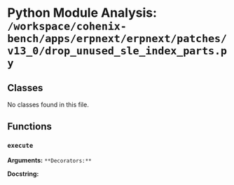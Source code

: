 # Python Module Analysis: `/workspace/cohenix-bench/apps/erpnext/erpnext/patches/v13_0/drop_unused_sle_index_parts.py`

## Classes

No classes found in this file.


## Functions

### `execute`
**Arguments:** ``
**Decorators:** ``

**Docstring:**
```

```

